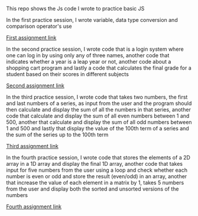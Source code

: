 This repo shows the Js code I wrote to practice basic JS

In the first practice session, I wrote variable, data type conversion and comparison operator's use

[First assignment link](https://github.com/AtikulRahi/Js-basic-practice/blob/main/Practice1.js)

In the second practice session, I wrote code that is a login system where one can log in by using only any of three names, another code that indicates whether a year is a leap year or not, another code about a shopping cart program and lastly a code that calculates the final grade for a student based on their scores in different subjects

[Second assignment link](https://github.com/AtikulRahi/Js-basic-practice/blob/main/practice2.js)

In the third practice session, I wrote code that takes two numbers, the first and last numbers of a series, as input from the user and the program should then calculate and display the sum of all the numbers in that series, another code that calculate and display the sum of all even numbers between 1 and 500, another that calculate and display the sum of all odd numbers between 1 and 500 and lastly that display the value of the 100th term of a series and the sum of the series up to the 100th term

[Third assignment link](https://github.com/AtikulRahi/Js-basic-practice/blob/main/Practice3.js)

In the fourth practice session, I wrote code that stores the elements of a 2D array in a 1D array and display the final 1D array, another code that takes input for five numbers from the user using a loop and check whether each number is even or odd and store the result (even/odd) in an array, another that increase the value of each element in a matrix by 1, takes 5 numbers from the user and display both the sorted and unsorted versions of the numbers

[Fourth assignment link](https://github.com/AtikulRahi/Js-basic-practice/blob/main/Practice4.js)
